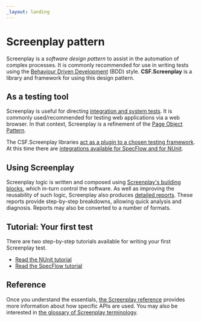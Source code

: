 ```yaml
---
_layout: landing
---
```


# Screenplay pattern

Screenplay is a *software design pattern* to assist in the automation of complex processes.
It is commonly recommended for use in writing tests using the [Behaviour Driven Development] (BDD) style.
**CSF.Screenplay** is a library and framework for using this design pattern.

[Behaviour Driven Development]: https://en.wikipedia.org/wiki/Behavior-driven_development

## As a testing tool

Screenplay is useful for directing [integration and system tests].
It is commonly used/recommended for testing web applications via a web browser.
In that context, Screenplay is a refinement of the [Page Object Pattern].

The CSF.Screenplay libraries [act as a plugin to a chosen testing framework].
At this time there are [integrations available for SpecFlow and for NUnit].

[integration and system tests]: docs/SuitabilityAsATestingTool.md
[Page Object Pattern]: https://martinfowler.com/bliki/PageObject.html
[act as a plugin to a chosen testing framework]: docs/ScreenplayInTheTestingStack.md
[integrations available for SpecFlow and for NUnit]: docs/TestFrameworkIntegrations.md

## Using Screenplay

Screenplay logic is written and composed using [Screenplay's building blocks], which in-turn control the software.
As well as improving the reusability of such logic, Screenplay also produces [detailed reports].
These reports provide step-by-step breakdowns, allowing quick analysis and diagnosis.
Reports may also be converted to a number of formats.

[Screenplay's building blocks]: docs/MakeupOfAScreenplay.md
[detailed reports]: docs/GettingReports.md

## Tutorial: Your first test

There are two step-by-step tutorials available for writing your first Screenplay test.

* [Read the NUnit tutorial]
* [Read the SpecFlow tutorial]

[Read the NUnit tutorial]: docs/nUnitTutorial/index.md
[Read the SpecFlow tutorial]: docs/specFlowTutorial/index.md

## Reference

Once you understand the essentials, [the Screenplay reference] provides more information about how specific APIs are used.
You may also be interested in [the glossary of Screenplay terminology].

[the Screenplay reference]: docs/screenplayReference/index.md
[the glossary of Screenplay terminology]: docs/glossary/index.md
